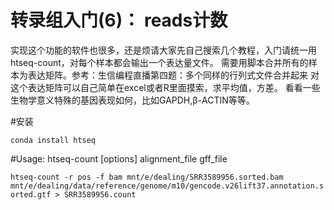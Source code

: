 转录组入门(6)： reads计数
==========

实现这个功能的软件也很多，还是烦请大家先自己搜索几个教程，入门请统一用htseq-count，对每个样本都会输出一个表达量文件。
需要用脚本合并所有的样本为表达矩阵。参考：生信编程直播第四题：多个同样的行列式文件合并起来
对这个表达矩阵可以自己简单在excel或者R里面摸索，求平均值，方差。
看看一些生物学意义特殊的基因表现如何，比如GAPDH,β-ACTIN等等。

#安装

`conda install htseq`

#Usage: htseq-count [options] alignment_file gff_file  

`htseq-count -r pos -f bam mnt/e/dealing/SRR3589956.sorted.bam  mnt/e/dealing/data/reference/genome/m10/gencode.v26lift37.annotation.sorted.gtf > SRR3589956.count`



